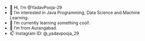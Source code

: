 - 👋 Hi, I’m @YadavPooja-29
- 👀 I’m interested in Java Programming, Data Science and Machine Learning.
- 🌱 I’m currently learning something cool!.
- 💞️ I’m from Aurangabad.
- 📫 Instagram ID: @_yadavpooja_29
<!---
YadavPooja-29/YadavPooja-29 is a ✨ special ✨ repository because its `README.md` (this file) appears on your GitHub profile.
You can click the Preview link to take a look at your changes.
--->
